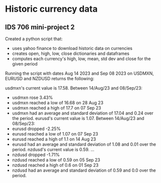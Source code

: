 # Historic currency data

## IDS 706 mini-project 2

Created a python script that:
* uses yahoo finance to download historic data on currencies
* creates open, high, low, close dictionaries and dataframes
* computes each currency's high, low, mean, std dev and close for the given period

Running the script with dates Aug 14 2023 and Sep 08 2023 on USDMXN, EURUSD and NZDUSD returns the following:

usdmxn's current value is 17.58.
Between 14/Aug/23 and 08/Sep/23:
- usdmxn rose 3.43%
- usdmxn reached a low of 16.68 on 28 Aug 23
- usdmxn reached a high of 17.7 on 07 Sep 23
- usdmxn had an average and standard deviation of 17.04 and 0.24 over the period.
eurusd's current value is 1.07.
Between 14/Aug/23 and 08/Sep/23:
- eurusd dropped -2.25%
- eurusd reached a low of 1.07 on 07 Sep 23
- eurusd reached a high of 1.1 on 14 Aug 23
- eurusd had an average and standard deviation of 1.08 and 0.01 over the period.
nzdusd's current value is 0.59.
...
- nzdusd dropped -1.71%
- nzdusd reached a low of 0.59 on 05 Sep 23
- nzdusd reached a high of 0.6 on 01 Sep 23
- nzdusd had an average and standard deviation of 0.59 and 0.0 over the period.


